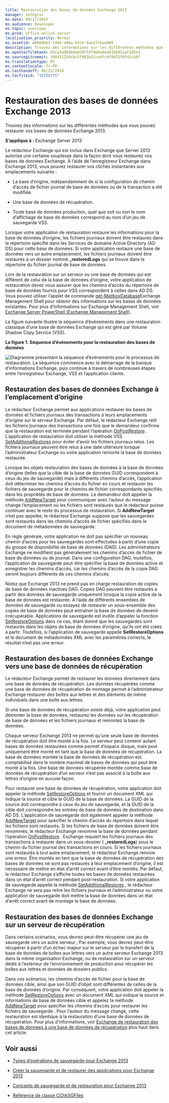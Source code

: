 ```yaml
---
title: Restauration des bases de données Exchange 2013
manager: sethgros
ms.date: 09/17/2015
ms.audience: Developer
ms.topic: overview
ms.prod: office-online-server
localization_priority: Normal
ms.assetid: e0804bb1-fd66-448a-b2cb-9ae2726ae888
description: Trouvez des informations sur les différentes méthodes que vous pouvez restaurer vos bases de données Exchange 2013.
ms.openlocfilehash: d3ca3a884b0ad30f7d7968a9ed435b02aaf205e1
ms.sourcegitcommit: 34041125dc8c5f993b21cebfc4f8b72f0fd2cb6f
ms.translationtype: MT
ms.contentlocale: fr-FR
ms.lasthandoff: 06/25/2018
ms.locfileid: "19754775"
---
```

# <a name="restoring-exchange-2013-databases"></a>Restauration des bases de données Exchange 2013

Trouvez des informations sur les différentes méthodes que vous pouvez restaurer vos bases de données Exchange 2013. 
  
**S’applique à :** Exchange Server 2013 
  
Le rédacteur Exchange qui est inclus dans Exchange que Server 2013 autorise une certaine souplesse dans la façon dont vous restaurez vos bases de données Exchange. À l’aide de l’enregistreur Exchange dans Exchange 2013, vous pouvez restaurer vos clichés instantanés aux emplacements suivants :
  
- La base d’origine, indépendamment de si la configuration de chemin d’accès de fichier journal de base de données ou de la transaction a été modifiée.
    
- Une base de données de récupération.
    
- Toute base de données production, quel que soit ou non le nom d’affichage de base de données correspond au nom d’un jeu de sauvegarde VSS.
    
Lorsque votre application de restauration restaure les informations pour la base de données d’origine, les fichiers journaux doivent être restaurés dans le répertoire spécifié dans les Services de domaine Active Directory (AD DS) pour cette base de données. Si votre application restaure une base de données vers un autre emplacement, les fichiers journaux doivent être restaurés à un dossier nommé **_restoredLogs** qui se trouve dans le répertoire du fichier journal de base de données. 
  
Lors de la restauration sur un serveur ou une base de données qui est différent de celui de la base de données d’origine, votre application de restauration devez vous assurer que les chemins d’accès du répertoire de base de données fournis pour VSS correspondent à celles dans AD DS. Vous pouvez utiliser l’applet de commande [get-MailboxDatabase](http://technet.microsoft.com/en-us/library/bb124924%28v=exchg.150%29.aspx)Exchange Management Shell pour obtenir des informations sur les bases de données existantes. Pour plus d’informations sur Exchange Management Shell, voir [Exchange Server PowerShell (Exchange Management Shell)](https://docs.microsoft.com/en-us/powershell/exchange/exchange-server/exchange-management-shell?view=exchange-ps). 
  
La figure suivante illustre la séquence d’événements dans une restauration classique d’une base de données Exchange qui est géré par Volume Shadow Copy Service (VSS).
  
**La figure 1. Séquence d’événements pour la restauration des bases de données**

![Diagramme présentant la séquence d’événements pour le processus de restauration. La séquence commence avec le démarrage de la banque d’informations Exchange, puis continue à travers de nombreuses étapes entre l’enregistreur Exchange, VSS et l’application cliente.](media/VSS_StoreWriterRestore.gif)
  
## <a name="restoring-exchange-databases-to-the-original-location"></a>Restauration des bases de données Exchange à l’emplacement d’origine
<a name="bk_OriginalLocation"> </a>

Le rédacteur Exchange permet aux applications restaurer les bases de données et fichiers journaux des transactions à leurs emplacements d’origine sur le serveur Exchange. Par défaut, le rédacteur Exchange relit les fichiers journaux des transactions une fois que le demandeur confirme que la restauration est terminée pendant l’opération [OnPostRestore](http://msdn.microsoft.com/en-us/library/windows/desktop/aa381566%28v=vs.85%29.aspx) . L’application de restauration doit utiliser la méthode VSS [SetAdditionalRestores](http://msdn.microsoft.com/en-us/library/windows/desktop/aa382829%28v=vs.85%29.aspx) pour éviter d’avoir les fichiers journaux relus. Les fichiers journaux peuvent être relus à une date ultérieure lorsque l’administrateur Exchange ou votre application remonte la base de données restaurée. 
  
Lorsque les objets restauration des bases de données à la base de données d’origine (telles que la cible de la base de données GUID correspondent à ceux du jeu de sauvegarde) mais à différents chemins d’accès, l’application doit déterminer les chemins d’accès du fichier en cours et restaurer les fichiers de sauvegarde pour le chemins de fichier correspondants spécifiés dans les propriétés de base de données. Le demandeur doit appeler la méthode [AddNewTarget](http://msdn.microsoft.com/en-us/library/windows/desktop/aa382648%28v=vs.85%29.aspx) pour communiquer avec l’auteur du message change l’emplacement où les fichiers sont restaurés que le rédacteur puisse continuer avec le reste du processus de restauration. Si **AddNewTarget** n’est pas appelée, le rédacteur Exchange suppose que les sauvegardes sont restaurés dans les chemins d’accès de fichier spécifiés dans le document de métadonnées de sauvegarde. 
  
En règle générale, votre application ne doit pas spécifier un nouveau chemin d’accès pour les sauvegardes sont effectuées à partir d’une copie du groupe de disponibilité de base de données (DAG). Les administrateurs Exchange ne modifient pas généralement les chemins d’accès de fichier de base de données ou de journal. Dans une configuration DAG, toutefois, l’application de sauvegarde peut-être spécifier la base de données active et enregistrer les chemins d’accès, car les chemins d’accès de la copie DAG seront toujours différents de ces chemins d’accès.
  
Notez que Exchange 2013 ne prend pas en charge restauration de copies de base de données inactives DAG. Copies DAG peuvent être restaurés à partir des données de sauvegarde uniquement lorsque la copie active de la base de données est restaurée. À l’aide de différents ensembles de données de sauvegarde ou essayez de restaurer un sous-ensemble des copies de base de données peut entraîner la base de données de devenir irrécupérable. Applications de sauvegarde est inutile d’appeler la fonction [SetRestoreOptions](http://msdn.microsoft.com/en-us/library/windows/desktop/aa382856%28v=vs.85%29.aspx) dans ce cas, étant donné que les sauvegardes sont restaurés dans les objets de base de données d’origine, qu'ils ont été créés à partir. Toutefois, si l’application de sauvegarde appelle **SetRestoreOptions** et le document de métadonnées XML avec les paramètres corrects, le résultat n’est pas une erreur. 
  
## <a name="restoring-exchange-databases-to-a-recovery-database"></a>Restauration des bases de données Exchange vers une base de données de récupération
<a name="bk_RecoveryDatabase"> </a>

Le rédacteur Exchange permet de restaurer les données directement dans une base de données de récupération. Les données récupérées comme une base de données de récupération de montage permet à l’administrateur Exchange restaurer des boîtes aux lettres et des éléments de même individuels dans une boîte aux lettres.
  
Si une base de données de récupération existe déjà, votre application peut démonter la base de données, restaurez les données sur les récupération de base de données et les fichiers journaux et remontez la base de données.
  
Chaque serveur Exchange 2013 ne permet qu’une seule base de données de récupération doit être monté à la fois. Le serveur peut contenir autant bases de données restaurées comme permet d’espace disque, mais peut uniquement être monté en tant que la base de données de récupération. La base de données montée la base de données de récupération est comptabilisé dans le nombre maximal de bases de données qui peut être monté à la fois. Une base de données récupérée montée comme base de données de récupération d’un serveur n’est pas associé à la boîte aux lettres d’origine en aucune façon.
  
Pour restaurer une base de données de récupération, votre application doit appeler la méthode [SetRestoreOptions](http://msdn.microsoft.com/en-us/library/windows/desktop/aa382856%28v=vs.85%29.aspx) et fournir un document XML qui indique la source et cible le GUID de la base de données. La GUID de la source doit correspondre à ceux du jeu de sauvegarde, et la GUID de la cible doit correspondre les entrées de base de données de destination dans AD DS. L’application de sauvegarde doit également appeler la méthode [AddNewTarget](http://msdn.microsoft.com/en-us/library/windows/desktop/aa382648%28v=vs.85%29.aspx) pour spécifier le chemin d’accès du répertoire dans lequel les fichiers sont restaurés. Si les fichiers de base de données doivent être renommés, le rédacteur Exchange renomme la base de données pendant l’opération [OnPostRestore](http://msdn.microsoft.com/en-us/library/windows/desktop/aa381566%28v=vs.85%29.aspx) . Exchange requiert les fichiers journaux des transactions à restaurer dans un sous-dossier ( **_restoredLogs**) sous le chemin du fichier journal des transactions en cours. Si les fichiers journaux sont restaurés à tout autre emplacement, le rédacteur Exchange renvoie une erreur. Être montés en tant que la base de données de récupération des bases de données ne sont pas restaurés à leur emplacement d’origine, il est nécessaire de mettre en état d’arrêt correct avant d’être montés. Par défaut, le rédacteur Exchange s’affiche toutes les bases de données restaurées dans un état d’arrêt correct pendant post-restauration. Si votre application de sauvegarde appelle la méthode [SetAdditionalRestores](http://msdn.microsoft.com/en-us/library/windows/desktop/aa382829%28v=vs.85%29.aspx) , le rédacteur Exchange ne sera pas relire les fichiers journaux et l’administrateur ou votre application de sauvegarde doit mettre la base de données dans un état d’arrêt correct avant de montage le base de données. 
  
## <a name="restoring-exchange-databases-to-a-recovery-server"></a>Restauration des bases de données Exchange sur un serveur de récupération
<a name="bk_RecoveryServer"> </a>

Dans certains scénarios, vous devrez peut-être récupérer une jeu de sauvegarde vers un autre serveur ; Par exemple, vous devrez peut-être récupérer à partir d’un échec majeur sur le serveur par le transfert de la base de données de boîtes aux lettres vers un autre serveur Exchange 2013 dans la même organisation Exchange, ou de restauration sur un serveur dédié à l’extérieur de l’environnement de production pour récupérer les boîtes aux lettres et données de dossiers publics. 
  
Dans ces scénarios, les chemins d’accès de fichier pour la base de données cible, ainsi que son GUID d’objet sont différentes de celles de la base de données d’origine. Par conséquent, votre application doit appeler la méthode [SetRestoreOptions](http://msdn.microsoft.com/en-us/library/windows/desktop/aa382856%28v=vs.85%29.aspx) avec un document XML qui indique la source et informations de base de données cible et appelez la méthode [AddNewTarget](http://msdn.microsoft.com/en-us/library/windows/desktop/aa382648%28v=vs.85%29.aspx) pour spécifier les chemins d’accès pour restaurer les fichiers de sauvegarde . Pour l’auteur du message change, cette restauration est identique à la restauration d’une base de données de récupération. Pour plus d’informations, voir [Exchange de restauration des bases de données à une base de données de récupération](restoring-exchange-2013-databases.md#bk_RecoveryDatabase) plus haut dans cet article. 
  
## <a name="see-also"></a>Voir aussi
<a name="bk_AdditionalResources"> </a>

- [Types d’opérations de sauvegarde pour Exchange 2013](types-of-backup-operations-for-exchange-2013.md)
    
- [Créer la sauvegarde et de restaurer des applications pour Exchange 2013](build-backup-and-restore-applications-for-exchange-2013.md)
    
- [Concepts de sauvegarde et de restauration pour Exchange 2013](backup-and-restore-concepts-for-exchange-2013.md)
    
- [Référence de classe CChkSGFiles](cchksgfiles-class-reference.md)
    

